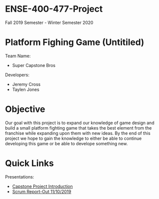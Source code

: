 # ENSE-400-477-Project
Fall 2019 Semester - Winter Semester 2020
# Platform Fighing Game (Untitiled)
Team Name:
- Super Capstone Bros

Developers:
- Jeremy Cross
- Taylen Jones

# Objective
Our goal with this project is to expand our knowledge of game design and build a small platform fighting game that takes the best element from the franchise while expanding upon them with new ideas. By the end of this project we hope to gain the knowledge to either be able to continue developing this game or be able to develope something new.

# Quick Links
Presentations:
* [Capstone Project Introduction](./Presentations/ENSE%20400_477%20Capstone%20Project%20Introductions.pdf)
* [Scrum Report-Out 11/10/2019](./Presentations/ENSE%20400%20Scrum%20Report-Out%2011_10_2019.pdf)

